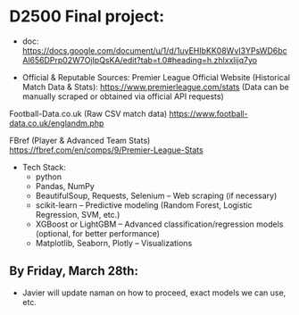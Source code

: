 # D2500 Final project: 

- doc: https://docs.google.com/document/u/1/d/1uyEHIbKK08WvI3YPsWD6bcAl656DPrp02W7OjIpQsKA/edit?tab=t.0#heading=h.zhlxxlijq7yo

- Official & Reputable Sources:
Premier League Official Website (Historical Match Data & Stats):
 https://www.premierleague.com/stats
 (Data can be manually scraped or obtained via official API requests)


Football-Data.co.uk (Raw CSV match data)
 https://www.football-data.co.uk/englandm.php


FBref (Player & Advanced Team Stats)
 https://fbref.com/en/comps/9/Premier-League-Stats

 - Tech Stack:
   * python
   * Pandas, NumPy
   * BeautifulSoup, Requests, Selenium – Web scraping (if necessary)
   * scikit-learn – Predictive modeling (Random Forest, Logistic Regression, SVM, etc.)
   * XGBoost or LightGBM – Advanced classification/regression models (optional, for better performance)
   * Matplotlib, Seaborn, Plotly – Visualizations
  

## By Friday, March 28th: 
- Javier will update naman on how to proceed, exact models we can use, etc. 
